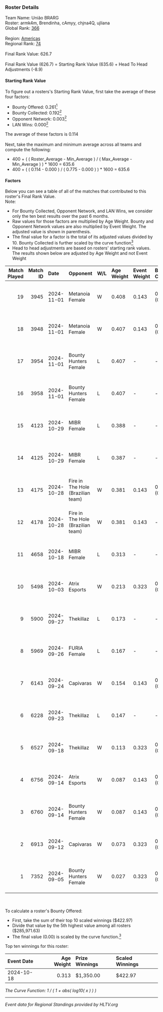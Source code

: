 ### Roster Details<br />
Team Name: União BRARG<br />
Roster: armk4m, Brendinha, cAmyy, chjna4Q, ujliana<br />
Global Rank: [366](../../standings_global_2025_02_28.md)<br />
<br />
Region: [Americas]( ../../standings_americas_2025_02_28.md)<br />
Regional Rank: [74]( ../../standings_americas_2025_02_28.md)<br />
<br />
Final Rank Value:  626.7<br />
<br />
Final Rank Value (626.7) = Starting Rank Value (635.6) + Head To Head Adjustments (-8.9)<br />

#### Starting Rank Value<br />
To figure out a rosters's Starting Rank Value, first take the average of these four factors:<br />
- Bounty Offered: 0.261[<sup>1</sup>](#table2)
- Bounty Collected: 0.192[<sup>2</sup>](#table1)
- Opponent Network: 0.003[<sup>2</sup>](#table1)
- LAN Wins: 0.000[<sup>2</sup>](#table1)

The average of these factors is 0.114<br />
<br />
Next, take the maximum and minimum average across all teams and compute the following:<br />
- 400 + ( ( Roster_Average - Min_Average ) / ( Max_Average - Min_Average ) ) * 1600 = 635.6
- 400 + ( ( 0.114 - 0.000 ) / ( 0.775 - 0.000 ) ) * 1600 = 635.6


#### Factors<br />
Below you can see a table of all of the matches that contributed to this roster's Final Rank Value.<br />
Note:<br />

- For Bounty Collected, Opponent Network, and LAN Wins, we consider only the ten best results over the past 6 months.
- Raw values for those factors are multiplied by Age Weight. Bounty and Opponent Network values are also multiplied by Event Weight. The adjusted value is shown in parenthesis.
- The final value for a factor is the total of its adjusted values divided by 10. Bounty Collected is further scaled by the curve function[<sup>3</sup>](#curveFunction)
- Head to head adjustments are based on rosters' starting rank values. The results shown below are adjusted by Age Weight and not Event Weight
<span id="table1"></span><br />


| Match Played | Match ID | Date       | Opponent                          | W/L | Age Weight | Event Weight | Bounty Collected | Opponent Network | LAN Wins  | H2H Adj. | Roster                                     |
| -: | -: | :- | :- | :- | :- | :- | :- | :- | :- | -: | :- |
|           19 |     3945 | 2024-11-01 | Metanoia Female                   | W   | 0.408      | 0.143        | 0.000 (0.000)    | 0.020 (0.001)    | 0 (0.000) |     2.76 | armk4m, Brendinha, cAmyy, chjna4Q, ujliana |
|           18 |     3948 | 2024-11-01 | Metanoia Female                   | W   | 0.407      | 0.143        | 0.000 (0.000)    | 0.020 (0.001)    | 0 (0.000) |     2.83 | armk4m, Brendinha, cAmyy, chjna4Q, ujliana |
|           17 |     3954 | 2024-11-01 | Bounty Hunters Female             | L   | 0.407      | -            | -                | -                | -         |    -6.37 | armk4m, Brendinha, cAmyy, chjna4Q, ujliana |
|           16 |     3958 | 2024-11-01 | Bounty Hunters Female             | L   | 0.407      | -            | -                | -                | -         |    -6.60 | armk4m, Brendinha, cAmyy, chjna4Q, ujliana |
|           15 |     4123 | 2024-10-29 | MIBR Female                       | L   | 0.388      | -            | -                | -                | -         |    -3.63 | armk4m, Brendinha, cAmyy, chjna4Q, ujliana |
|           14 |     4125 | 2024-10-29 | MIBR Female                       | L   | 0.387      | -            | -                | -                | -         |    -3.74 | armk4m, Brendinha, cAmyy, chjna4Q, ujliana |
|           13 |     4175 | 2024-10-28 | Fire in The Hole (Brazilian team) | W   | 0.381      | 0.143        | 0.000 (0.000)    | 0.020 (0.001)    | 0 (0.000) |     2.46 | armk4m, Brendinha, cAmyy, chjna4Q, ujliana |
|           12 |     4178 | 2024-10-28 | Fire in The Hole (Brazilian team) | W   | 0.381      | 0.143        | -                | 0.020 (0.001)    | 0 (0.000) |     2.51 | armk4m, Brendinha, cAmyy, chjna4Q, ujliana |
|           11 |     4658 | 2024-10-18 | MIBR Female                       | L   | 0.313      | -            | -                | -                | -         |    -4.74 | armk4m, Brendinha, cAmyy, chjna4Q, ujliana |
|           10 |     5498 | 2024-10-03 | Atrix Esports                     | W   | 0.213      | 0.323        | 0.006 (0.000)    | 0.289 (0.020)    | 0 (0.000) |     3.70 | armk4m, Brendinha, cAmyy, chjna4Q, ujliana |
|            9 |     5900 | 2024-09-27 | Thekillaz                         | L   | 0.173      | -            | -                | -                | -         |    -2.79 | armk4m, Brendinha, cAmyy, chjna4Q, ujliana |
|            8 |     5969 | 2024-09-26 | FURIA Female                      | L   | 0.167      | -            | -                | -                | -         |    -0.47 | armk4m, Brendinha, cAmyy, chjna4Q, ujliana |
|            7 |     6143 | 2024-09-24 | Capivaras                         | W   | 0.154      | 0.143        | 0.001 (0.000)    | 0.043 (0.001)    | 0 (0.000) |     1.70 | armk4m, Brendinha, cAmyy, chjna4Q, ujliana |
|            6 |     6228 | 2024-09-23 | Thekillaz                         | L   | 0.147      | -            | -                | -                | -         |    -2.36 | armk4m, Brendinha, cAmyy, chjna4Q, ujliana |
|            5 |     6527 | 2024-09-18 | Thekillaz                         | W   | 0.113      | 0.323        | 0.001 (0.000)    | 0.069 (0.003)    | 0 (0.000) |     1.76 | armk4m, Brendinha, cAmyy, chjna4Q, ujliana |
|            4 |     6756 | 2024-09-14 | Atrix Esports                     | W   | 0.087      | 0.143        | 0.006 (0.000)    | 0.289 (0.004)    | 0 (0.000) |     1.52 | armk4m, Brendinha, cAmyy, chjna4Q, ujliana |
|            3 |     6760 | 2024-09-14 | Bounty Hunters Female             | W   | 0.087      | 0.143        | 0.001 (0.000)    | 0.076 (0.001)    | 0 (0.000) |     1.33 | armk4m, Brendinha, cAmyy, chjna4Q, ujliana |
|            2 |     6913 | 2024-09-12 | Capivaras                         | W   | 0.073      | 0.323        | 0.001 (0.000)    | 0.043 (0.001)    | 0 (0.000) |     0.83 | armk4m, Brendinha, cAmyy, chjna4Q, ujliana |
|            1 |     7352 | 2024-09-05 | Bounty Hunters Female             | W   | 0.027      | 0.323        | 0.001 (0.000)    | -                | -         |     0.41 | armk4m, Brendinha, cAmyy, chjna4Q, ujliana |

<br />
<span id="table2"></span><br />
To calculate a roster's Bounty Offered:<br />

- First, take the sum of their top 10 scaled winnings ($422.97)
- Divide that value by the 5th highest value among all rosters ($285,971.63)
- The final value (0.00) is scaled by the curve function.[<sup>3</sup>](#curveFunction)

Top ten winnings for this roster:<br />

| Event Date | Age Weight | Prize Winnings | Scaled Winnings |
| :- | -: | :- | :- |
| 2024-10-18 |      0.313 | $1,350.00      | $422.97         |


<span id="curveFunction"></span>_The Curve Function: 1 / ( 1 + abs( log10( x ) ) )_<br />

---
_Event data for Regional Standings provided by HLTV.org_<br />
